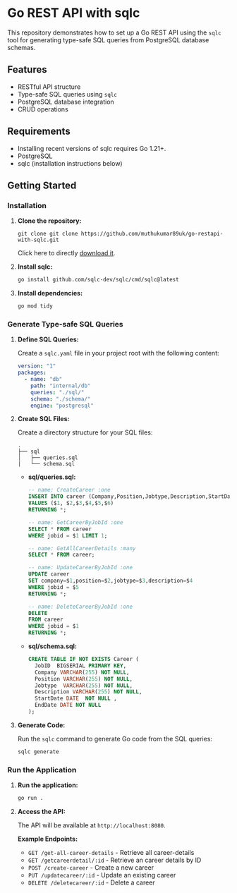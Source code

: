 # Go REST API with sqlc

This repository demonstrates how to set up a Go REST API using the `sqlc` tool for generating type-safe SQL queries from PostgreSQL database schemas.

## Features

- RESTful API structure
- Type-safe SQL queries using `sqlc`
- PostgreSQL database integration
- CRUD operations

## Requirements

- Installing recent versions of sqlc requires Go 1.21+.
- PostgreSQL
- sqlc (installation instructions below)

## Getting Started

### Installation

1. **Clone the repository:**

    ```
    git clone git clone https://github.com/muthukumar89uk/go-restapi-with-sqlc.git
    ```
   Click here to directly [download it](https://github.com/muthukumar89uk/go-restapi-with-sqlc/zipball/master).

2. **Install sqlc:**

    ```sh
    go install github.com/sqlc-dev/sqlc/cmd/sqlc@latest
    ```

3. **Install dependencies:**

    ```sh
    go mod tidy
    ```
### Generate Type-safe SQL Queries

1. **Define SQL Queries:**

    Create a `sqlc.yaml` file in your project root with the following content:

    ```yaml
    version: "1"
    packages:
      - name: "db"
        path: "internal/db"
        queries: "./sql/"
        schema: "./schema/"
        engine: "postgresql"
    ```

2. **Create SQL Files:**

    Create a directory structure for your SQL files:

    ```
    .
    ├── sql
    │   ├── queries.sql
    |   └── schema.sql
    ```

    - **sql/queries.sql:**

        ```sql
        -- name: CreateCareer :one
       INSERT INTO career (Company,Position,Jobtype,Description,StartDate,EndDate)
       VALUES ($1, $2,$3,$4,$5,$6)
       RETURNING *;
       
       -- name: GetCareerByJobId :one
       SELECT * FROM career
       WHERE jobid = $1 LIMIT 1;
       
       -- name: GetAllCareerDetails :many
       SELECT * FROM career;
       
       -- name: UpdateCareerByJobId :one
       UPDATE career
       SET company=$1,position=$2,jobtype=$3,description=$4
       WHERE jobid = $5
       RETURNING *;
       
       -- name: DeleteCareerByJobId :one
       DELETE
       FROM career
       WHERE jobid = $1
       RETURNING *;
        ```

    - **sql/schema.sql:**

        ```sql
       CREATE TABLE IF NOT EXISTS Career (
          JobID  BIGSERIAL PRIMARY KEY,
          Company VARCHAR(255) NOT NULL,
          Position VARCHAR(255) NOT NULL,
          Jobtype  VARCHAR(255) NOT NULL,
          Description VARCHAR(255) NOT NULL,
          StartDate DATE  NOT NULL ,
          EndDate DATE NOT NULL
        );
        ```

3. **Generate Code:**

    Run the `sqlc` command to generate Go code from the SQL queries:

    ```sh
    sqlc generate
    ```

### Run the Application

1. **Run the application:**

    ```sh
    go run .
    ```

2. **Access the API:**

    The API will be available at `http://localhost:8080`.

    **Example Endpoints:**

    - `GET /get-all-career-details` - Retrieve all career-details 
    - `GET /getcareerdetail/:id` - Retrieve an career details by ID
    - `POST /create-career` - Create a new career
    - `PUT /updatecareer/:id` - Update an existing career
    - `DELETE /deletecareer/:id` - Delete a career
